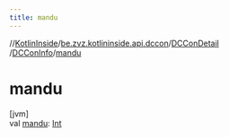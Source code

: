 ```yaml
---
title: mandu
---
```

//[KotlinInside](../../../../index.html)/[be.zvz.kotlininside.api.dccon](../../index.html)/[DCConDetail](../index.html)
/[DCConInfo](index.html)/[mandu](mandu.html)

# mandu

[jvm]\
val [mandu](mandu.html): [Int](https://kotlinlang.org/api/latest/jvm/stdlib/kotlin/-int/index.html)




